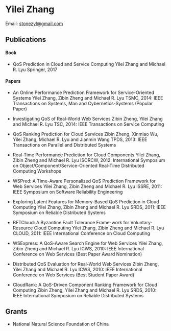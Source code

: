 # Yilei Zhang
Email: <stonezyl@gmail.com>


## Publications
#### Book
* QoS Prediction in Cloud and Service Computing
Yilei Zhang and Michael R. Lyu
Springer, 2017

#### Papers
<!-- * Efficient and Privacy-Preserving Federated QoS Prediction for Cloud Services
Yilei Zhang, Peiyun Zhang, Yonglong Luo, Jun Luo
ICWS, 2020: IEEE International Conference on Web Services

* Credible and Online QoS Prediction for Services in Unreliable Cloud Environment
Yilei Zhang, Xiao Zhang, Peiyun Zhang and Jun Luo
SCC, 2020: IEEE International Conference on Service Computing -->

* An Online Performance Prediction Framework for Service-Oriented Systems
Yilei Zhang, Zibin Zheng and Michael R. Lyu
TSMC, 2014: IEEE Transactions on Systems, Man and Cybernetics-Systems (Popular Paper)

* Investigating QoS of Real-World Web Services
Zibin Zheng, Yilei Zhang and Michael R. Lyu
TSC, 2014: IEEE Transactions on Service Computing

* QoS Ranking Prediction for Cloud Services
Zibin Zheng, Xinmiao Wu, Yilei Zhang, Michael R. Lyu and Jianmin Wang
TPDS, 2013: IEEE Transactions on Parallel and Distributed Systems

* Real-Time Performance Prediction for Cloud Components
Yilei Zhang, Zibin Zheng and Michael R. Lyu
ISORCW, 2012: International Symposium on Object/Component/Service-Oriented Real-Time Distributed Computing Workshops

* WSPred: A Time-Aware Personalized QoS Prediction Framework for Web Services
Yilei Zhang, Zibin Zheng and Michael R. Lyu
ISSRE, 2011: IEEE Symposium on Software Reliability Engineering

* Exploring Latent Features for Memory-Based QoS Prediction in Cloud Computing
Yilei Zhang, Zibin Zheng and Michael R. Lyu
SRDS, 2011: IEEE Symposium on Reliable Distributed Systems

* BFTCloud: A Byzantine Fault Tolerance Frame-work for Voluntary-Resource Cloud Computing
Yilei Zhang, Zibin Zheng and Michael R. Lyu
CLOUD, 2011: IEEE International Conference on Cloud Computing

* WSExpress: A QoS-Aware Search Engine for Web Services
Yilei Zhang, Zibin Zheng and Michael R. Lyu
ICWS, 2010: IEEE International Conference on Web Services (Best Paper Award Nomination)

* Distributed QoS Evaluation for Real-World Web Services
Zibin Zheng, Yilei Zhang and Michael R. Lyu
ICWS, 2010: IEEE International Conference on Web Services (Best Student Paper Award)

* CloudRank: A QoS-Driven Component Ranking Framework for Cloud Computing
Zibin Zheng, Yilei Zhang and Michael R. Lyu
SRDS, 2010: IEEE International Symposium on Reliable Distributed Systems

## Grants
* National Natural Science Foundation of China